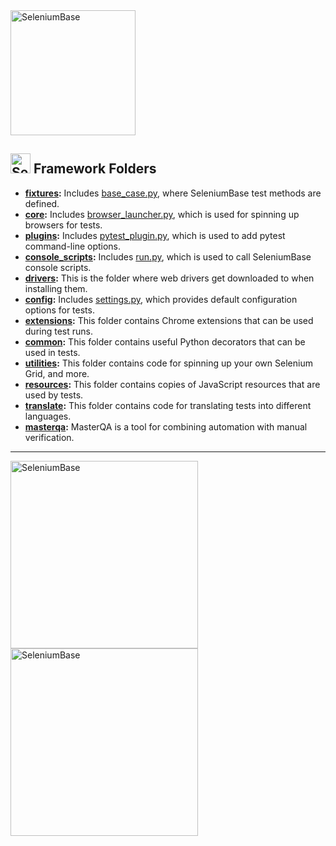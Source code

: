 <img src="https://seleniumbase.io/img/sb_logo_10.png" alt="SeleniumBase" width="200" />

<h2><img src="https://seleniumbase.io/img/logo3a.png" title="SeleniumBase" width="32" /> Framework Folders</h2>

* <b>[fixtures](https://github.com/seleniumbase/SeleniumBase/tree/master/seleniumbase/fixtures):</b> Includes [base_case.py](https://github.com/seleniumbase/SeleniumBase/blob/master/seleniumbase/fixtures/base_case.py), where SeleniumBase test methods are defined.
* <b>[core](https://github.com/seleniumbase/SeleniumBase/tree/master/seleniumbase/core):</b> Includes [browser_launcher.py](https://github.com/seleniumbase/SeleniumBase/blob/master/seleniumbase/core/browser_launcher.py), which is used for spinning up browsers for tests.
* <b>[plugins](https://github.com/seleniumbase/SeleniumBase/tree/master/seleniumbase/plugins):</b> Includes [pytest_plugin.py](https://github.com/seleniumbase/SeleniumBase/blob/master/seleniumbase/plugins/pytest_plugin.py), which is used to add pytest command-line options.
* <b>[console_scripts](https://github.com/seleniumbase/SeleniumBase/tree/master/seleniumbase/console_scripts):</b> Includes [run.py](https://github.com/seleniumbase/SeleniumBase/blob/master/seleniumbase/console_scripts/run.py), which is used to call SeleniumBase console scripts.
* <b>[drivers](https://github.com/seleniumbase/SeleniumBase/tree/master/seleniumbase/drivers):</b> This is the folder where web drivers get downloaded to when installing them.
* <b>[config](https://github.com/seleniumbase/SeleniumBase/tree/master/seleniumbase/config):</b> Includes [settings.py](https://github.com/seleniumbase/SeleniumBase/blob/master/seleniumbase/config/settings.py), which provides default configuration options for tests.
* <b>[extensions](https://github.com/seleniumbase/SeleniumBase/tree/master/seleniumbase/extensions):</b> This folder contains Chrome extensions that can be used during test runs.
* <b>[common](https://github.com/seleniumbase/SeleniumBase/tree/master/seleniumbase/common):</b> This folder contains useful Python decorators that can be used in tests.
* <b>[utilities](https://github.com/seleniumbase/SeleniumBase/tree/master/seleniumbase/utilities):</b> This folder contains code for spinning up your own Selenium Grid, and more.
* <b>[resources](https://github.com/seleniumbase/SeleniumBase/tree/master/seleniumbase/resources):</b> This folder contains copies of JavaScript resources that are used by tests.
* <b>[translate](https://github.com/seleniumbase/SeleniumBase/tree/master/seleniumbase/translate):</b> This folder contains code for translating tests into different languages.
* <b>[masterqa](https://github.com/seleniumbase/SeleniumBase/tree/master/seleniumbase/masterqa):</b> MasterQA is a tool for combining automation with manual verification.

--------

<img src="https://seleniumbase.io/cdn/img/sb_text_f.png" title="SeleniumBase" align="center" width="300">

<div><a href="https://github.com/seleniumbase/SeleniumBase"><img src="https://seleniumbase.io/cdn/img/sb_logo_gs.png" alt="SeleniumBase" width="300" /></a></div>

